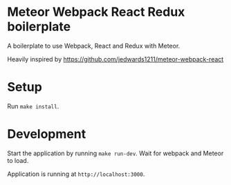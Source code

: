 # Meteor Webpack React Redux boilerplate

A boilerplate to use Webpack, React and Redux with Meteor.

Heavily inspired by https://github.com/jedwards1211/meteor-webpack-react

# Setup

Run `make install`.

# Development

Start the application by running `make run-dev`. Wait for webpack and Meteor to load.

Application is running at `http://localhost:3000`.
